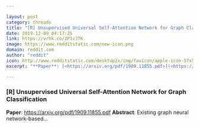 ```yaml
---

layout: post
category: threads
title: "[R] Unsupervised Universal Self-Attention Network for Graph Classification"
date: 2019-12-09 04:17:25
link: https://vrhk.co/2P1cJTK
image: https://www.redditstatic.com/new-icon.png
domain: reddit.com
author: "reddit"
icon: http://www.redditstatic.com/desktop2x/img/favicon/apple-icon-57x57.png
excerpt: "**Paper**: [<https://arxiv.org/pdf/1909.11855.pdf>](<https://arxiv.org/pdf/1909.11855.pdf>) **Abstract**: Existing graph neural network-based..."

---
```


### [R] Unsupervised Universal Self-Attention Network for Graph Classification

**Paper**: [<https://arxiv.org/pdf/1909.11855.pdf>](<https://arxiv.org/pdf/1909.11855.pdf>) **Abstract**: Existing graph neural network-based...